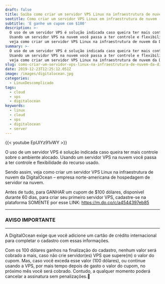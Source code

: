 ```yaml
---
draft: false
title: Saiba como criar um servidor VPS Linux na infraestrutura de nuvem da DigitalOcean
seotitle: Como criar um servidor VPS Linux em infraestrutura de nuvem - e ganhe cupom com $100
subtitle: 'E ganhe um cupom com $100'
description: >-
  O uso de um servidor VPS é solução indicada caso queira ter mais controle sobre o ambiente alocado. 
  Usando um servidor VPS na nuvem você passa a ter controle e flexibilidade do recurso usado. Sendo assim, 
  veja como criar um servidor VPS Linux na infraestrutura de nuvem da DigitalOcean – empresa norte-americana de hospedagem de servidor na nuvem.
summary: >-
  O uso de um servidor VPS é solução indicada caso queira ter mais controle sobre o ambiente alocado. 
  Usando um servidor VPS na nuvem você passa a ter controle e flexibilidade do recurso usado. Sendo assim, 
  veja como criar um servidor VPS Linux na infraestrutura de nuvem da DigitalOcean – empresa norte-americana de hospedagem de servidor na nuvem.
slug: como-criar-um-servidor-vps-linux-na-infraestrutura-de-nuvem-da-digitalocean
date: 2019-12-23T12:25:12.051Z
image: /images/digitalocean.jpg
categories:
  - LinuxDescomplicado
tags:
  - cloud
  - vps
  - digitalocean
keywords:
  - linux
  - cloud
  - vps
  - digitalocean
  - server
---
```


{{< youtube EpUlYz91vWY >}}


O uso de um servidor VPS é solução indicada caso queira ter mais controle sobre o ambiente alocado. Usando um servidor VPS na nuvem você passa a ter controle e flexibilidade do recurso usado. 

Sendo assim, veja como criar um servidor VPS Linux na infraestrutura de nuvem da DigitalOcean – empresa norte-americana de hospedagem de servidor na nuvem.

Antes de tudo, para GANHAR um cupom de $100 dólares, disponível durante 60 dias, para criar seu primeiro servidor VPS, cadastre-se na plataforma SOMENTE por esse LINK: https://m.do.co/c/a4544397eb85

***
### AVISO IMPORTANTE
***

A DigitalOcean exige que você adicione um cartão de crédito internacional para completar o cadastro com essas informações.

Com os 100 dólares ganhos na finalização do cadastro, nenhum valor será cobrado a mais, caso não crie servidor(es) VPS que supere(m) o valor do cupom. Mas, caso você exceda esse valor (100 dólares), ou continue usando a VPS, por mais tempo depois de gasto o valor do cupom, no próximo mês você será cobrado. Contudo, a qualquer momento poderá cancelar a assinatura sem penalizações.🙂

